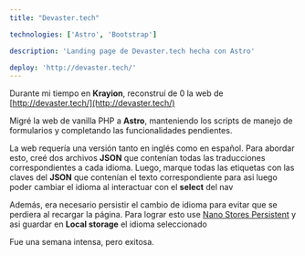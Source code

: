 ```yaml
---
title: "Devaster.tech"

technologies: ['Astro', 'Bootstrap']

description: 'Landing page de Devaster.tech hecha con Astro'

deploy: 'http://devaster.tech/'
---
```


Durante mi tiempo en **Krayion**, reconstruí de 0 la web de [http://devaster.tech/](http://devaster.tech/)

Migré la web de vanilla PHP a **Astro**, manteniendo los scripts de manejo de formularios y completando las funcionalidades pendientes.

La web requería una versión tanto en inglés como en español. Para abordar esto, creé dos archivos **JSON** que contenían todas las traducciones correspondientes a cada idioma. Luego, marque todas las etiquetas con las claves del **JSON** que contenían el texto correspondiente para asi luego poder cambiar el idioma al interactuar con el **select** del nav

Además, era necesario persistir el cambio de idioma para evitar que se perdiera al recargar la página. Para lograr esto use [Nano Stores Persistent](https://github.com/nanostores/persistent) y asi guardar en **Local storage** el idioma seleccionado

Fue una semana intensa, pero exitosa.